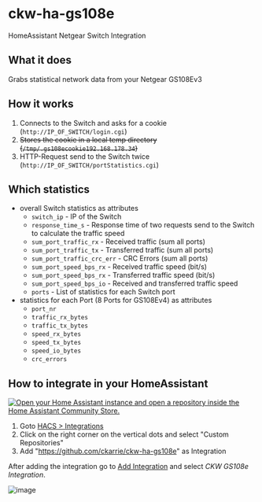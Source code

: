 # ckw-ha-gs108e
HomeAssistant Netgear Switch Integration

## What it does
Grabs statistical network data from your Netgear GS108Ev3

## How it works
1. Connects to the Switch and asks for a cookie (`http://IP_OF_SWITCH/login.cgi`)
2. ~~Stores the cookie in a local temp directory (`/tmp/.gs108ecookie192.168.178.34`)~~
3. HTTP-Request send to the Switch twice (`http://IP_OF_SWITCH/portStatistics.cgi`)

## Which statistics
- overall Switch statistics as attributes
  - `switch_ip` - IP of the Switch
  - `response_time_s` - Response time of two requests send to the Switch to calculate the traffic speed
  - `sum_port_traffic_rx` - Received traffic (sum all ports)
  - `sum_port_traffic_tx` - Transferred traffic (sum all ports)
  - `sum_port_traffic_crc_err` - CRC Errors (sum all ports)
  - `sum_port_speed_bps_rx` - Received traffic speed (bit/s)
  - `sum_port_speed_bps_rx` - Transferred traffic speed (bit/s)
  - `sum_port_speed_bps_io` - Received and transferred traffic speed 
  - `ports` - List of statistics for each Switch port
- statistics for each Port (8 Ports for GS108Ev4) as attributes
  - `port_nr`
  - `traffic_rx_bytes`
  - `traffic_tx_bytes`
  - `speed_rx_bytes`
  - `speed_tx_bytes`
  - `speed_io_bytes`
  - `crc_errors`


## How to integrate in your HomeAssistant

[![Open your Home Assistant instance and open a repository inside the Home Assistant Community Store.](https://my.home-assistant.io/badges/hacs_repository.svg)](https://my.home-assistant.io/redirect/hacs_repository/?owner=ckarrie&repository=ckw-ha-gs108e&category=integration)

1. Goto [HACS > Integrations](http://homeassistant.lan/redirect/hacs/integrations)
2. Click on the right corner on the vertical dots and select "Custom Repositories"
3. Add "https://github.com/ckarrie/ckw-ha-gs108e" as Integration

After adding the integration go to [Add Integration](https://my.home-assistant.io/redirect/integrations/) and select *CKW GS108e Integration*.


![image](https://user-images.githubusercontent.com/4140156/118571964-9ac0fa80-b77f-11eb-951e-a5e393157bd0.png)

